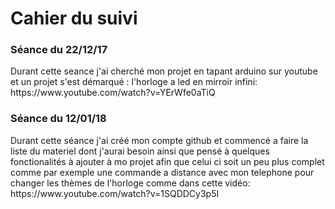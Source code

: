 <h1>Cahier du suivi</h1>
<h3>Séance du 22/12/17</h3>
Durant cette seance j'ai cherché mon projet en tapant arduino sur youtube et un projet s'est démarqué : l'horloge a led en mirroir infini: https://www.youtube.com/watch?v=YErWfe0aTiQ <br>

<h3>Séance du 12/01/18</h3>
Durant cette séance j'ai créé mon compte github et commencé a faire la liste du materiel dont j'aurai besoin ainsi que pensé à quelques fonctionalités à ajouter à mo projet afin que celui ci soit un peu plus complet comme par exemple une commande a distance avec mon telephone pour changer les thèmes de l'horloge comme dans cette vidéo: https://www.youtube.com/watch?v=1SQDDCy3p5I <br>
